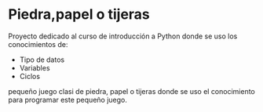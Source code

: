 # Piedra,papel o tijeras

Proyecto dedicado al curso de introducción a Python donde se uso los conocimientos de:
* Tipo de datos 
* Variables
* Ciclos 

pequeño juego clasi de piedra, papel o tijeras donde se uso el conocimiento para programar este pequeño juego.
